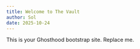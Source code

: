 ```yaml
---
title: Welcome to The Vault
author: Sol
date: 2025-10-24
---
```

This is your Ghosthood bootstrap site. Replace me.